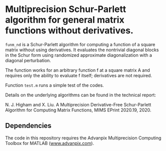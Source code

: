 # Multiprecision Schur-Parlett algorithm for general matrix functions without derivatives. 

`funm_nd` is a Schur-Parlett algorithm for computing a function of a square
matrix without using derivatives. It evaluates the nontrivial diagonal
blocks in the Schur form using randomized approximate diagonalization with
a diagonal perturbation.

The function works for an arbitrary function f at a square matrix A and
requires only the ability to evaluate f itself; derivatives are not required.

Function `test.m` runs a simple test of the codes.

Details on the underlying algorithms can be found in the technical report:

N. J. Higham and X. Liu. A Multiprecision Derivative-Free Schur-Parlett Algorithm for Computing Matrix Functions, MIMS EPrint 2020.19, 2020.

## Dependencies

The code in this repository requires the Advanpix Multiprecision Computing
Toolbox for MATLAB (www.advanpix.com).
